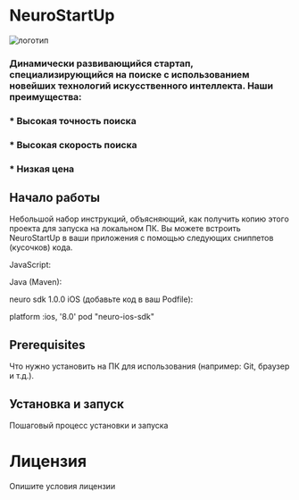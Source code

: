 # **NeuroStartUp** 
![логотип](https://camo.githubusercontent.com/c6727c717cad1e4820481abb87524f90782445c5/68747470733a2f2f692e696d6775722e636f6d2f495a4f525769492e706e67)

### Динамически развивающийся стартап, специализирующийся на поиске с использованием новейших технологий искусственного интеллекта. Наши преимущества:
### * Высокая точность поиска
### * Высокая скорость поиска
### * Низкая цена

## **Начало работы**
Небольшой набор инструкций, объясняющий, как получить копию этого проекта для запуска на локальном ПК.
Вы можете встроить NeuroStartUp в ваши приложения с помощью следующих сниппетов (кусочков) кода.

JavaScript:

<script src="https://localhost/neuro.sdk.min.js"></script>
Java (Maven):

<dependency>
  <groupId>neuro</groupId>
  <artifactId>sdk</artifactId>
  <version>1.0.0</version>
</dependency>
iOS (добавьте код в ваш Podfile):

platform :ios, '8.0'
pod "neuro-ios-sdk"

## **Prerequisites**
Что нужно установить на ПК для использования (например: Git, браузер и т.д.).

## **Установка и запуск**
Пошаговый процесс установки и запуска

# **Лицензия**
Опишите условия лицензии